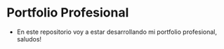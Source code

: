 # Portfolio Profesional
- En este repositorio voy a estar desarrollando mi portfolio profesional, saludos!
